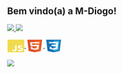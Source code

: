 ## Bem vindo(a) a M-Diogo!

 <div>
   <a href="https://github.com/M-Diogo">
   <img height="167em" src="https://github-readme-stats.vercel.app/api?username=M-Diogo&show_icons=true&theme=dracula&include_all_commits=true&count_private=true"/>
   <img height="167em" src="https://github-readme-stats.vercel.app/api/top-langs/?username=M-Diogo&layout=compact&langs_count=6&theme=dracula"/>

</div>
<div style="display: inline_block"><br>
  <img align="center" alt="Js" height="30" width="40" src="https://raw.githubusercontent.com/devicons/devicon/master/icons/javascript/javascript-plain.svg">
  <img align="center" alt="HTML" height="30" width="40" src="https://raw.githubusercontent.com/devicons/devicon/master/icons/html5/html5-original.svg">
  <img align="center" alt="CSS" height="30" width="40" src="https://raw.githubusercontent.com/devicons/devicon/master/icons/css3/css3-original.svg">
</div>
 
 <br>
 
<div> 
  <a href="https://www.linkedin.com/in/marcoscferreira/" target="_blank"><img src="https://img.shields.io/badge/-LinkedIn-%230077B5?style=for-the-badge&logo=linkedin&logoColor=white" target="_blank"></a> 

</div>
